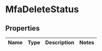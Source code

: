# MfaDeleteStatus

## Properties

|Name | Type | Description | Notes|
|------------ | ------------- | ------------- | -------------|


